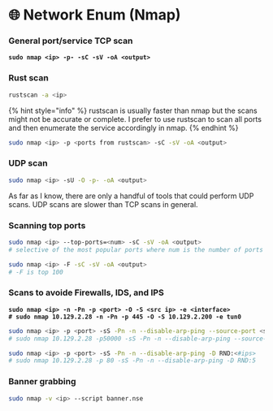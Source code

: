 # 🌐 Network Enum (Nmap)

### General port/service TCP scan

<pre class="language-bash"><code class="lang-bash"><strong>sudo nmap &#x3C;ip> -p- -sC -sV -oA &#x3C;output>
</strong></code></pre>

### Rust scan

```bash
rustscan -a <ip>
```

{% hint style="info" %}
rustscan is usually faster than nmap but the scans might not be accurate or complete. I prefer to use rustscan to scan all ports and then enumerate the service accordingly in nmap.
{% endhint %}

```bash
sudo nmap <ip> -p <ports from rustscan> -sC -sV -oA <output>
```

### UDP scan

```bash
sudo nmap <ip> -sU -O -p- -oA <output>
```

As far as I know, there are only a handful of tools that could perform UDP scans. UDP scans are slower than TCP scans in general.

### Scanning top ports

```bash
sudo nmap <ip> --top-ports=<num> -sC -sV -oA <output>
# selective of the most popular ports where num is the number of ports
```

```bash
sudo nmap <ip> -F -sC -sV -oA <output>
# -F is top 100
```

### Scans to avoide Firewalls, IDS, and IPS

<pre class="language-sh"><code class="lang-sh"><strong>sudo nmap &#x3C;ip> -n -Pn -p &#x3C;port> -O -S &#x3C;src ip> -e &#x3C;interface>
</strong><strong># sudo nmap 10.129.2.28 -n -Pn -p 445 -O -S 10.129.2.200 -e tun0
</strong></code></pre>

```bash
sudo nmap <ip> -p <port> -sS -Pn -n --disable-arp-ping --source-port <src port>
# sudo nmap 10.129.2.28 -p50000 -sS -Pn -n --disable-arp-ping --source-port 53
```

```bash
sudo nmap <ip> -p <port> -sS -Pn -n --disable-arp-ping -D RND:<#ips>
# sudo nmap 10.129.2.28 -p 80 -sS -Pn -n --disable-arp-ping -D RND:5
```

### Banner grabbing

```bash
sudo nmap -v <ip> --script banner.nse
```



